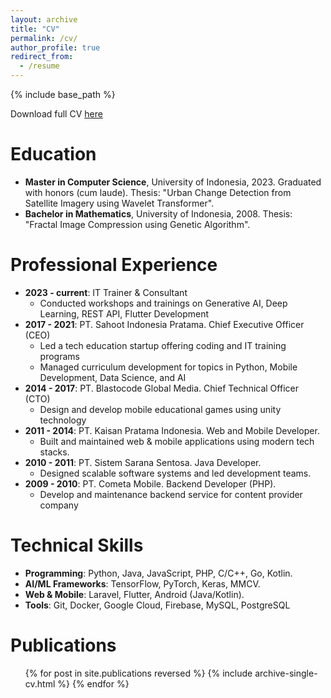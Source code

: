 ```yaml
---
layout: archive
title: "CV"
permalink: /cv/
author_profile: true
redirect_from:
  - /resume
---
```


{% include base_path %}

Download full CV [here](/assets/pdfs/Lhuqita_Fazry___Academic_Resume_2025.pdf)

Education
======
* **Master in Computer Science**, University of Indonesia, 2023. Graduated with honors (cum laude). Thesis: "Urban Change Detection from Satellite Imagery using Wavelet Transformer".
* **Bachelor in Mathematics**, University of Indonesia, 2008. Thesis: "Fractal Image Compression using Genetic Algorithm".

Professional Experience
======
* **2023 - current**: IT Trainer & Consultant
  * Conducted workshops and trainings on Generative AI, Deep Learning, REST API, Flutter Development
* **2017 - 2021**: PT. Sahoot Indonesia Pratama. Chief Executive Officer (CEO)
  * Led a tech education startup offering coding and IT training programs
  * Managed curriculum development for topics in Python, Mobile Development, Data Science, and AI
* **2014 - 2017**: PT. Blastocode Global Media. Chief Technical Officer (CTO)
  * Design and develop mobile educational games using unity technology
* **2011 - 2014**: PT. Kaisan Pratama Indonesia. Web and Mobile Developer.
  * Built and maintained web & mobile applications using modern tech stacks.
* **2010 - 2011**: PT. Sistem Sarana Sentosa. Java Developer.
  * Designed scalable software systems and led development teams.
* **2009 - 2010**: PT. Cometa Mobile. Backend Developer (PHP).
  * Develop and maintenance backend service for content provider company
  
Technical Skills
======
* **Programming**: Python, Java, JavaScript, PHP, C/C++, Go, Kotlin.
* **AI/ML Frameworks**: TensorFlow, PyTorch, Keras, MMCV.
* **Web & Mobile**: Laravel, Flutter, Android (Java/Kotlin).
* **Tools**: Git, Docker, Google Cloud, Firebase, MySQL, PostgreSQL

Publications
======
  <ul>{% for post in site.publications reversed %}
    {% include archive-single-cv.html %}
  {% endfor %}</ul>
  
<!-- Talks
======
  <ul>{% for post in site.talks reversed %}
    {% include archive-single-talk-cv.html  %}
  {% endfor %}</ul>
  
Teaching
======
  <ul>{% for post in site.teaching reversed %}
    {% include archive-single-cv.html %}
  {% endfor %}</ul>
  
Service and leadership
======
* Currently signed in to 43 different slack teams -->
